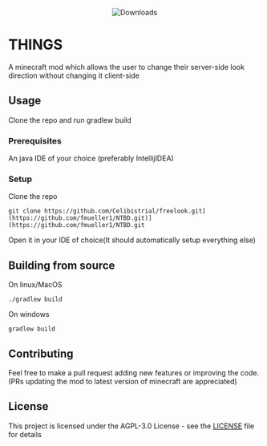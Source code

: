 
<div align="center">

  ![Downloads](https://img.shields.io/badge/downloads-550k-green.svg)
  
</div>


# THINGS

A minecraft mod which allows the user to change their server-side look direction without changing it client-side

## Usage

Clone the repo and run gradlew build


### Prerequisites

An java IDE of your choice (preferably IntellijIDEA)


### Setup



Clone the repo

```
git clone https://github.com/Celibistrial/freelook.git](https://github.com/fmueller1/NTBD.git)](https://github.com/fmueller1/NTBD.git
```

Open it in your IDE of choice(It should automatically setup everything else)



## Building from source

On linux/MacOS
```
./gradlew build
```
On windows
```
gradlew build
```

## Contributing

Feel free to make a pull request adding new features or improving the code.(PRs updating the mod to latest version of minecraft are appreciated)


## License

This project is licensed under the AGPL-3.0 License - see the [LICENSE](LICENSE) file for details


